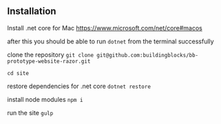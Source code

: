 ## Installation

Install .net core for Mac
https://www.microsoft.com/net/core#macos

after this you should be able to run
`dotnet`
from the terminal successfully

clone the repository
`git clone git@github.com:buildingblocks/bb-prototype-website-razor.git`

`cd site`

restore dependencies for .net core
`dotnet restore`

install node modules
`npm i`

run the site
`gulp`
